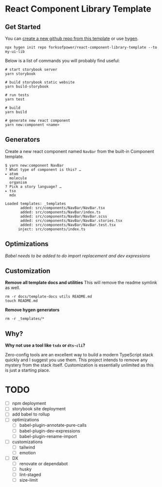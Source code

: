 # React Component Library Template

## Get Started

You can [create a new github repo from this template](https://docs.github.com/en/repositories/creating-and-managing-repositories/creating-a-repository-from-a-template) or use [hygen](https://www.hygen.io/).

```shell
npx hygen init repo forksofpower/react-component-library-template --to my-ui-lib
```

Below is a list of commands you will probably find useful:

```shell
# start storybook server
yarn storybook

# build storybook static website
yarn build-storybook

# run tests
yarn test

# build
yarn build

# generate new react component
yarn new:component <name>
```

## Generators

Create a new react component named `NavBar` from the built-in Component template.

```
$ yarn new:component NavBar
? What type of component is this? …
▸ atom
  molecule
  organism
? Pick a story language? …
▸ tsx
  mdx

Loaded templates: _templates
       added: src/components/NavBar/NavBar.tsx
       added: src/components/NavBar/index.ts
       added: src/components/NavBar/NavBar.scss
       added: src/components/NavBar/NavBar.stories.tsx
       added: src/components/NavBar/NavBar.test.tsx
      inject: src/components/index.ts
```

## Optimizations

_Babel needs to be added to do import replacement and dev expressions_

<!--
This package comes with some optimizations to improve the developer experience.

After your code is compiled with TypeScript, it is then processed with a few babel plugins:

- [babel-plugin-dev-expression](https://github.com/4Catalyzer/babel-plugin-dev-expression): A mirror of Facebook's dev-expression Babel plugin. It reduces or eliminates development checks from production code.
- [babel-plugin-rename-import](https://github.com/laat/babel-plugin-transform-rename-import): Used to rewrite any `lodash` imports. -->

## Customization

**Remove all template docs and utilities**
This will remove the readme symlink as well.

```
rm -r docs/template-docs utils README.md
touch README.md
```

**Remove hygen generators**

```
rm -r _templates/*
```

## Why?

**Why not use a tool like `tsdx` or `dts-cli`?**

Zero-config tools are an excellent way to build a modern TypeScript stack quickly and I suggest you use them. This project intends to remove any mystery from the stack itself. Customization is essentially unlimited as this is just a starting place.

# TODO

- [ ] npm deployment
- [ ] storybook site deployment
- [ ] add babel to rollup
- [ ] optimizations
  - [ ] babel-plugin-annotate-pure-calls
  - [ ] babel-plugin-dev-expressions
  - [ ] babel-plugin-rename-import
- [ ] customizations
  - [ ] tailwind
  - [ ] emotion
- [ ] DX
  - [ ] renovate or dependabot
  - [ ] husky
  - [ ] lint-staged
  - [ ] size-limit

